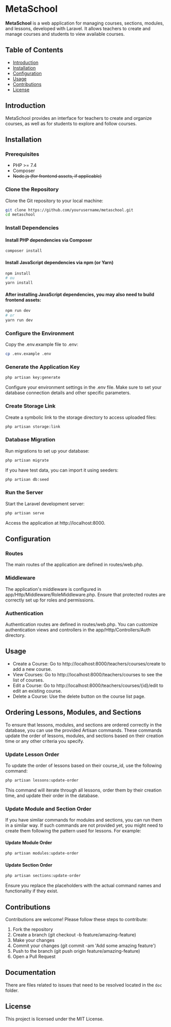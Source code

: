 # MetaSchool

**MetaSchool** is a web application for managing courses, sections, modules, and lessons, developed with Laravel. It allows teachers to create and manage courses and students to view available courses.

## Table of Contents

- [Introduction](#introduction)
- [Installation](#installation)
- [Configuration](#configuration)
- [Usage](#usage)
- [Contributions](#contributions)
- [License](#license)

## Introduction

MetaSchool provides an interface for teachers to create and organize courses, as well as for students to explore and follow courses.

## Installation

### Prerequisites

- PHP >= 7.4
- Composer
- ~~Node.js (for frontend assets, if applicable)~~

### Clone the Repository

Clone the Git repository to your local machine:

```bash
git clone https://github.com/yourusername/metaschool.git
cd metaschool
```

### Install Dependencies

#### Install PHP dependencies via Composer

```bash
composer install
```

#### Install JavaScript dependencies via npm (or Yarn)

```bash
npm install
# ou
yarn install
```

#### After installing JavaScript dependencies, you may also need to build frontend assets:

```bash
npm run dev
# or
yarn run dev
```

### Configure the Environment

Copy the .env.example file to .env:

```bash
cp .env.example .env
```

### Generate the Application Key

```bash
php artisan key:generate
```

Configure your environment settings in the .env file. Make sure to set your database connection details and other specific parameters.

### Create Storage Link

Create a symbolic link to the storage directory to access uploaded files:

```bash
php artisan storage:link
```

### Database Migration

Run migrations to set up your database:

```bash
php artisan migrate
```

If you have test data, you can import it using seeders:

```bash
php artisan db:seed
```

### Run the Server

Start the Laravel development server:

```bash
php artisan serve
```

Access the application at http://localhost:8000.

## Configuration

### Routes

The main routes of the application are defined in routes/web.php.

### Middleware

The application's middleware is configured in app/Http/Middleware/RoleMiddleware.php. Ensure that protected routes are correctly set up for roles and permissions.

### Authentication

Authentication routes are defined in routes/web.php. You can customize authentication views and controllers in the app/Http/Controllers/Auth directory.

## Usage

- Create a Course: Go to http://localhost:8000/teachers/courses/create to add a new course.
- View Courses: Go to http://localhost:8000/teachers/courses to see the list of courses.
- Edit a Course: Go to http://localhost:8000/teachers/courses/{id}/edit to edit an existing course.
- Delete a Course: Use the delete button on the course list page.

## Ordering Lessons, Modules, and Sections

To ensure that lessons, modules, and sections are ordered correctly in the database, you can use the provided Artisan commands. These commands update the order of lessons, modules, and sections based on their creation time or any other criteria you specify.

### Update Lesson Order

To update the order of lessons based on their course_id, use the following command:

```bash
php artisan lessons:update-order
```

This command will iterate through all lessons, order them by their creation time, and update their order in the database.

### Update Module and Section Order

If you have similar commands for modules and sections, you can run them in a similar way. If such commands are not provided yet, you might need to create them following the pattern used for lessons. For example:

#### Update Module Order

```bash
php artisan modules:update-order
```

#### Update Section Order

```bash
php artisan sections:update-order
```

Ensure you replace the placeholders with the actual command names and functionality if they exist.

## Contributions

Contributions are welcome! Please follow these steps to contribute:

1. Fork the repository
2. Create a branch (git checkout -b feature/amazing-feature)
3. Make your changes
4. Commit your changes (git commit -am 'Add some amazing feature')
5. Push to the branch (git push origin feature/amazing-feature)
6. Open a Pull Request

## Documentation

There are files related to issues that need to be resolved located in the `doc` folder.

## License

This project is licensed under the MIT License.
